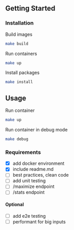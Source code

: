 ## Getting Started

### Installation
Build images
```bash
make build
```
Run containers
```bash
make up
```
Install packages
```bash 
make install
``` 

## Usage

Run container
```bash
make up
``` 
Run container in debug mode
```bash
make debug
```

### Requirements
- [X] add docker environment
- [X] include readme.md
- [ ] best practices, clean code
- [ ] add unit testing
- [ ] /maximize endpoint
- [ ] /stats endpoint

#### Optional
- [ ] add e2e testing
- [ ] performant for big inputs
